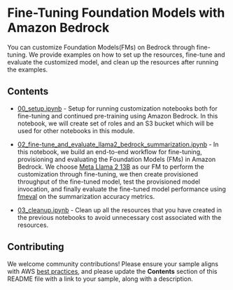 # Fine-Tuning Foundation Models with Amazon Bedrock

You can customize Foundation Models(FMs) on Bedrock through fine-tuning. We provide examples on how to set up the resources, fine-tune and evaluate the customized model, and clean up the resources after running the examples. 

## Contents

- [00_setup.ipynb](./00\_setup.ipynb) - Setup for running customization notebooks both for fine-tuning and continued pre-training using Amazon Bedrock. In this notebook, we will create set of roles and an S3 bucket which will be used for other notebooks in this module. 

- [02_fine-tune_and_evaluate_llama2_bedrock_summarization.ipynb](./02\_fine-tune_and_evaluate_llama2_bedrock_summarization.ipynb) - In this notebook, we build an end-to-end workflow for fine-tuning, provisioning and evaluating the Foundation Models (FMs) in Amazon Bedrock. We choose [Meta Llama 2 13B](https://ai.meta.com/llama/) as our FM to perform the customization through fine-tuning, we then create provisioned throughput of the fine-tuned model, test the provisioned model invocation, and finally evaluate the fine-tuned model performance using [fmeval](https://github.com/aws/fmeval) on the summarization accuracy metrics.

- [03_cleanup.ipynb](./03\_cleanup.ipynb) - Clean up all the resources that you have created in the previous notebooks to avoid unnecessary cost associated with the resources. 


## Contributing

We welcome community contributions! Please ensure your sample aligns with AWS [best practices](https://aws.amazon.com/architecture/well-architected/), and please update the **Contents** section of this README file with a link to your sample, along with a description.
